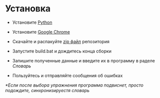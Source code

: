 # Установка

- Установите [Python](./PYTHON_INSTALL.md)

- Установите [Google Chrome](https://chrome.google.com/)

- Скачайте и распакуйте [zip файл](https://github.com/timoxa0/Reshala/zipball/master) репозитория

- Запустите build.bat и дождитесь конца сборки

- Запишите полученные данные и введите их в программу в раделе *Словарь*

- Пользуйтесь и отправляйте сообщения об ошибках

*\*Если после выбора упражнения программа подвиснет, просто подождите, синхронизируестя словарь*

